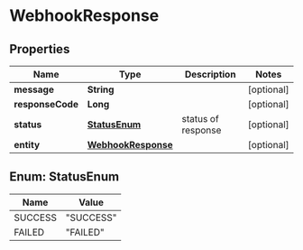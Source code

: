 

# WebhookResponse

## Properties

Name | Type | Description | Notes
------------ | ------------- | ------------- | -------------
**message** | **String** |  |  [optional]
**responseCode** | **Long** |  |  [optional]
**status** | [**StatusEnum**](#StatusEnum) | status of response |  [optional]
**entity** | [**WebhookResponse**](WebhookResponse.md) |  |  [optional]



## Enum: StatusEnum

Name | Value
---- | -----
SUCCESS | &quot;SUCCESS&quot;
FAILED | &quot;FAILED&quot;



